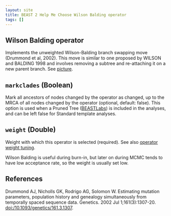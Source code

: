 ```yaml
---
layout: site
title: BEAST 2 Help Me Choose Wilson Balding operator
tags: []
---
```


## Wilson Balding operator

Implements the unweighted Wilson-Balding branch swapping move (Drummond et al, 2002). 
This move is similar to one proposed by WILSON and BALDING 1998  and involves removing a subtree and re-attaching it on a new parent branch. 
See <a href='http://www.genetics.org/cgi/content/full/161/3/1307/F1'>picture</a>.

## `markclades` (Boolean)

Mark all ancestors of nodes changed by the operator as changed, up to the MRCA of all nodes changed by the operator (optional, default: false).
This option is used when a Pruned Tree ([BEASTLabs](https://github.com/BEAST2-Dev/BEASTLabs)) is included in the analyses, and can be left false for Standard template analyses.

## `weight` (Double)

Weight with which this operator is selected (required).
See also [operator weight tuning](/hmc/Operators/OperatorWeights/).

Wilson Balding is useful during burn-in, but later on during MCMC tends to have low acceptance rate, so the weight is usually set low.


## References

Drummond AJ, Nicholls GK, Rodrigo AG, Solomon W. Estimating mutation parameters, population history and genealogy simultaneously from temporally spaced sequence data. Genetics. 2002 Jul 1;161(3):1307-20. <a href="https://doi.org/10.1093/genetics/161.3.1307">doi:/10.1093/genetics/161.3.1307</a>.
